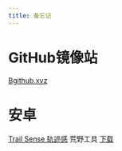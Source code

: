 ```yaml
---
title: 备忘记
---
```


# GitHub镜像站

[Bgithub.xyz](Bgithub.xyz)


# 安卓

[Trail Sense 轨迹感](https://bgithub.xyz/kylecorry31/Trail-Sense)
荒野工具 [下载](https://bgithub.xyz/kylecorry31/Trail-Sense/releases/download/7.1.0/Trail-Sense-7.1.0-github-release.apk)









